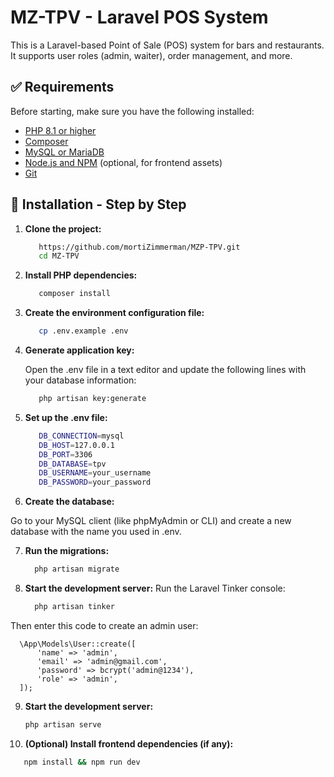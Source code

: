 # MZ-TPV - Laravel POS System

This is a Laravel-based Point of Sale (POS) system for bars and restaurants. It supports user roles (admin, waiter), order management, and more.

## ✅ Requirements

Before starting, make sure you have the following installed:

- [PHP 8.1 or higher](https://www.php.net/)
- [Composer](https://getcomposer.org/)
- [MySQL or MariaDB](https://www.mysql.com/)
- [Node.js and NPM](https://nodejs.org/) (optional, for frontend assets)
- [Git](https://git-scm.com/)

## 🚀 Installation - Step by Step

1. **Clone the project:**

   ```bash
      https://github.com/mortiZimmerman/MZP-TPV.git
      cd MZ-TPV

2. **Install PHP dependencies:**

   ```bash
      composer install

3. **Create the environment configuration file:**

   ```bash
      cp .env.example .env

4. **Generate application key:**

   Open the .env file in a text editor and update the following lines with your database information:

   ```bash
      php artisan key:generate

4. **Set up the .env file:**

   ```bash
      DB_CONNECTION=mysql
      DB_HOST=127.0.0.1
      DB_PORT=3306
      DB_DATABASE=tpv
      DB_USERNAME=your_username
      DB_PASSWORD=your_password

6. **Create the database:**

  Go to your MySQL client (like phpMyAdmin or CLI) and create a new database with the name you used in .env.

7. **Run the migrations:**

   ```bash
     php artisan migrate

8. **Start the development server:**
Run the Laravel Tinker console:

    ```bash
      php artisan tinker
    
Then enter this code to create an admin user:

      \App\Models\User::create([
          'name' => 'admin',
          'email' => 'admin@gmail.com',
          'password' => bcrypt('admin@1234'),
          'role' => 'admin',
      ]);

9. **Start the development server:**

      ```bash
      php artisan serve

10. **(Optional) Install frontend dependencies (if any):**

   ```bash
      npm install && npm run dev

